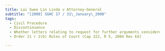 ```yaml
---
title: Lai Swee Lin Linda v Attorney-General 
subtitle: "[2008] SGHC 17 / 31\_January\_2008"
tags:
  - Civil Procedure
  - Discontinuance
  - Whether letters relating to request for further arguments considered a step or proceeding
  - Order 21 r 2(6) Rules of Court (Cap 322, R 5, 2004 Rev Ed)

---
```


